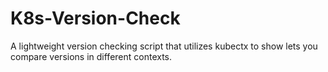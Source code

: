 # K8s-Version-Check
A lightweight version checking script that utilizes kubectx to show lets you compare versions in different contexts.
